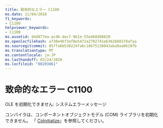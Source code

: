 ```yaml
---
title: 致命的なエラー C1100
ms.date: 11/04/2016
f1_keywords:
- C1100
helpviewer_keywords:
- C1100
ms.assetid: d4d877ea-acd6-4ec7-961e-55e460d98820
ms.openlocfilehash: a730e46f3af8e5472a2702741e6362b601f8afaa
ms.sourcegitcommit: 857fa6b530224fa6c18675138043aba9aa0619fb
ms.translationtype: MT
ms.contentlocale: ja-JP
ms.lasthandoff: 03/24/2020
ms.locfileid: "80203861"
---
```

# <a name="fatal-error-c1100"></a>致命的なエラー C1100

OLE を初期化できません: システムエラーメッセージ

コンパイラは、コンポーネントオブジェクトモデル (COM) ライブラリを初期化できません。 「 [CoInitialize](/windows/win32/api/objbase/nf-objbase-coinitialize)」を参照してください。
